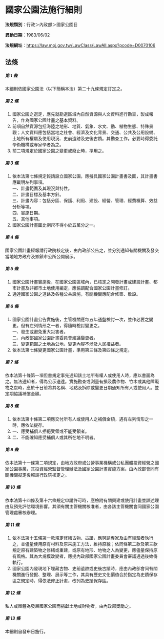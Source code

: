 # 國家公園法施行細則

**法規類別**：行政＞內政部＞國家公園目

**異動日期**：1983/06/02  

**法規網址**：https://law.moj.gov.tw/LawClass/LawAll.aspx?pcode=D0070106





## 法條
##### 第 1 條
本細則依國家公園法（以下簡稱本法）第二十九條規定訂定之。

##### 第 2 條
1. 國家公園之選定，應先就勘選區域內自然資源與人文資料進行勘查，製成報告，作為國家公園計畫之基本資料。
1. 前項自然資源包括海陸之地形、地質、氣象、水文、動、植物生態、特殊景觀；人文資料應包括當地之社會、經濟及文化背景、交通、公共及公用設備、土地所有權屬及使用現況、史前遺跡及史後古蹟。其勘查工作，必要時得委託學術機構或專家學者為之。
1. 前二項規定於國家公園之變更或廢止時，準用之。

##### 第 3 條
1. 依本法第七條規定報請設立國家公園，應擬具國家公園計畫書及圖，其計畫書應載明左列事項。  
一、計畫範圍及其現況與特性。  
二、計畫目標及基本方針。  
三、計畫內容：包括分區、保護、利用、建設、經營、管理、經費概算、效益分析等項。  
四、實施日期。  
五、其他事項。
1. 國家公園計畫圖比例尺不得小於五萬分之一。

##### 第 4 條
國家公園計畫經報請行政院核定後，由內政部公告之，並分別通知有關機關及發交當地地方政府及鄉鎮市公所公開展示。

##### 第 5 條
1. 國家公園計畫實施後，在國家公園區域內，已核定之開發計畫或建設計畫、都市計畫及非都市土地使用編定，應協調配合國家公園計畫修訂。
1. 通達國家公園之道路及各種公共設施，有關機關應配合修築、敷設。

##### 第 6 條
1. 國家公園計畫公告實施後，主管機關應每五年通盤檢討一次，並作必要之變更。但有左列情形之一者，得隨時檢討變更之。  
一、發生或避免重大災害者。  
二、內政部國家公園計畫委員會建議變更者。  
三、變更範圍之土地為公地，變更內容不涉及人民權益者。
1. 依本法第七條變更國家公園計畫，準用第三條及第四條之規定。

##### 第 7 條
依本法第十條第一項但書規定事先通知該土地所有權人或使用人時，應以書面為之。無法通知者，得為公示送達。實施勘查或測量有損及農作物、竹木或其他障礙物之虞時，應於十日前將其名稱、地點及拆除或變更日期通知所有人或使用人。並定期協議補償金額。

##### 第 8 條
1. 依本法第十條第二項應交付所有人或使用人之補償金額，遇有左列情形之一時，應依法提存。
1. 一、應受補償人拒絕受領或不能受領者。
1. 二、不能確知應受補償人或其所在地不明者。

##### 第 9 條
依本法第十一條第二項規定，由地方政府或公營事業機構或公私團體投資經營之國家公園事業，其投資經營監督管理辦法及國家公園計畫實施方案，由內政部會同有關機關擬定後報請行政院核定之。

##### 第 10 條
依本法第十四條及第十六條規定申請許可時，應檢附有關興建或使用計畫並詳述理由及預先評估環境影響。其須有關主管機關核准者，由各該主管機關會同國家公園管理處審核辦理。

##### 第 11 條
1. 依本法第十五條第一款規定修繕古物、古蹟，應聘請專家及由有經驗者執行之，並儘量使用原有材料及原來施工方法，維持原貌；依同條第二款及第三款規定原有建築物之修繕或重建，或原有地形、地物之人為變更，應儘量保持原有風格。其為大規模改變者，應提內政部國家公園計畫委員會審議通過後始得執行。
1. 國家公園內發現地下埋藏古物、史前遺跡或史後古蹟時，應由內政部會同有關機關進行發掘、整理、展示等工作，其具有歷史文化價值合於指定為史蹟保存區之規定時，得依法修正計畫，改列為史蹟保存區。

##### 第 12 條
私人或團體為發展國家公園而捐獻土地或財物者，由內政部獎勵之。

##### 第 13 條
本細則自發布日施行。


